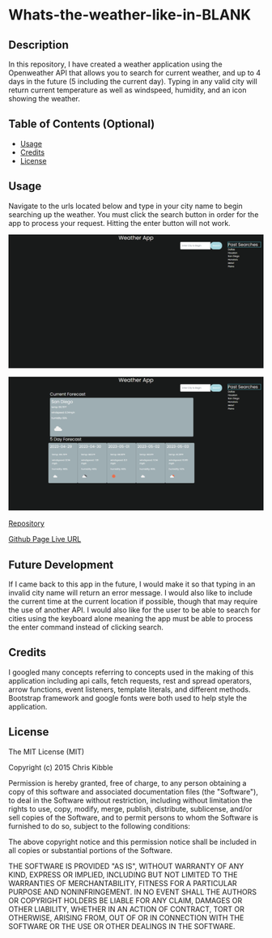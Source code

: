 # Whats-the-weather-like-in-BLANK

## Description

In this repository, I have created a weather application using the Openweather API that allows you to search for current weather, and up to 4 days in the future (5 including the current day). Typing in any valid city will return current temperature as well as windspeed, humidity, and an icon showing the weather.

## Table of Contents (Optional)

- [Usage](#usage)
- [Credits](#credits)
- [License](#license)

## Usage

Navigate to the urls located below and type in your city name to begin searching up the weather. You must click the search button in order for the app to process your request. Hitting the enter button will not work. 


![alt text](./assets/images/pic%201.png)

![alt text](./assets/images/pic%202.png)

[Repository](https://github.com/Dannymak1993/Whats-the-weather-like-in-BLANK)

[Github Page Live URL]()

## Future Development

If I came back to this app in the future, I would make it so that typing in an invalid city name will return an error message. I would also like to include the current time at the current location if possible, though that may require the use of another API. I would also like for the user to be able to search for cities using the keyboard alone meaning the app must be able to process the enter command instead of clicking search. 

## Credits

I googled many concepts referring to concepts used in the making of this application including api calls, fetch requests, rest and spread operators, arrow functions, event listeners, template literals, and different methods. Bootstrap framework and google fonts were both used to help style the application. 

## License

The MIT License (MIT)

Copyright (c) 2015 Chris Kibble

Permission is hereby granted, free of charge, to any person obtaining a copy of this software and associated documentation files (the "Software"), to deal in the Software without restriction, including without limitation the rights to use, copy, modify, merge, publish, distribute, sublicense, and/or sell copies of the Software, and to permit persons to whom the Software is furnished to do so, subject to the following conditions:

The above copyright notice and this permission notice shall be included in all copies or substantial portions of the Software.

THE SOFTWARE IS PROVIDED "AS IS", WITHOUT WARRANTY OF ANY KIND, EXPRESS OR IMPLIED, INCLUDING BUT NOT LIMITED TO THE WARRANTIES OF MERCHANTABILITY, FITNESS FOR A PARTICULAR PURPOSE AND NONINFRINGEMENT. IN NO EVENT SHALL THE AUTHORS OR COPYRIGHT HOLDERS BE LIABLE FOR ANY CLAIM, DAMAGES OR OTHER LIABILITY, WHETHER IN AN ACTION OF CONTRACT, TORT OR OTHERWISE, ARISING FROM, OUT OF OR IN CONNECTION WITH THE SOFTWARE OR THE USE OR OTHER DEALINGS IN THE SOFTWARE.
